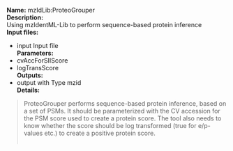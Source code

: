 **Name:** mzIdLib:ProteoGrouper<br>
<b>Description:</b><br>
Using mzIdentML-Lib to perform sequence-based protein inference<br>
<b>Input files:</b>
<ul><li>input   Input file<br>
<b>Parameters:</b><br>
</li><li>cvAccForSIIScore<br>
</li><li>logTransScore<br>
<b>Outputs:</b><br>
</li><li>output with Type mzid<br>
<b>Details:</b><br>
</li></ul><blockquote>ProteoGrouper performs sequence-based protein inference, based on a set of PSMs. It should be parameterized with the CV accession for the PSM score used to create a protein score. The tool also needs to know whether the score should be log transformed (true for e/p-values etc.) to create a positive protein score.<br>
<br></blockquote>
